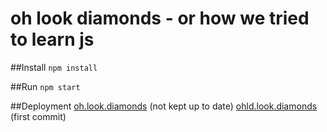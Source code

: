 oh look diamonds - or how we tried to learn js
==============================================
##Install
`npm install`

##Run
`npm start`

##Deployment
[oh.look.diamonds](http://oh.look.diamonds) (not kept up to date)
[ohld.look.diamonds](http://oldohld.herokuapp.com/oh/) (first commit)
